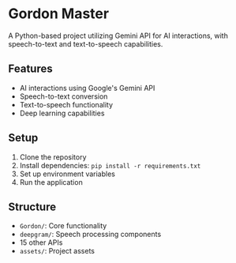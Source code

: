 # Gordon Master

A Python-based project utilizing Gemini API for AI interactions, with speech-to-text and text-to-speech capabilities.

## Features

- AI interactions using Google's Gemini API
- Speech-to-text conversion
- Text-to-speech functionality
- Deep learning capabilities

## Setup

1. Clone the repository
2. Install dependencies: `pip install -r requirements.txt`
3. Set up environment variables
4. Run the application

## Structure

- `Gordon/`: Core functionality
- `deepgram/`: Speech processing components
- 15 other APIs
- `assets/`: Project assets

